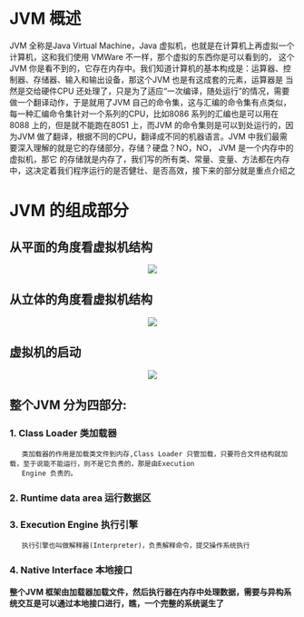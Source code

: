
#  JVM 概述
   JVM 全称是Java Virtual Machine，Java 虚拟机，也就是在计算机上再虚拟一个计算机，这和我们使用 VMWare 不一样，那个虚拟的东西你是可以看到的，
这个JVM 你是看不到的，它存在内存中。我们知道计算机的基本构成是：运算器、控制器、存储器、输入和输出设备，那这个JVM 也是有这成套的元素，运算器是
当然是交给硬件CPU 还处理了，只是为了适应“一次编译，随处运行”的情况，需要做一个翻译动作，于是就用了JVM 自己的命令集，这与汇编的命令集有点类似，
每一种汇编命令集针对一个系列的CPU，比如8086 系列的汇编也是可以用在8088 上的，但是就不能跑在8051 上，而JVM 的命令集则是可以到处运行的，因为JVM 
做了翻译，根据不同的CPU，翻译成不同的机器语言。JVM 中我们最需要深入理解的就是它的存储部分，存储？硬盘？NO，NO， JVM 是一个内存中的虚拟机，那它
的存储就是内存了，我们写的所有类、常量、变量、方法都在内存中，这决定着我们程序运行的是否健壮、是否高效，接下来的部分就是重点介绍之

# JVM 的组成部分

## 从平面的角度看虚拟机结构

<p align="center">
  <img src="https://farm5.staticflickr.com/4858/45592512544_f127a15c9d_o.png">
  <br/>
</p>

## 从立体的角度看虚拟机结构

<p align="center">
  <img src="https://farm5.staticflickr.com/4838/32434212018_340a49ffab_o.jpg">
  <br/>
</p>

## 虚拟机的启动

<p align="center">
  <img src="https://farm5.staticflickr.com/4816/46266423832_16f0c92df3_o.png">
  <br/>
</p>

## 整个JVM 分为四部分:

### 1. Class Loader 类加载器
       类加载器的作用是加载类文件到内存,Class Loader 只管加载，只要符合文件结构就加载，至于说能不能运行，则不是它负责的，那是由Execution 
       Engine 负责的。
### 2. Runtime data area 运行数据区
   
### 3. Execution Engine 执行引擎
       执行引擎也叫做解释器(Interpreter)，负责解释命令，提交操作系统执行
### 4. Native Interface 本地接口
 
**整个JVM 框架由加载器加载文件，然后执行器在内存中处理数据，需要与异构系统交互是可以通过本地接口进行，瞧，一个完整的系统诞生了**
 
 
